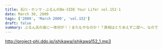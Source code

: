 ```yaml
---
title: 石川・ホンマ・ぶるんのBe-SIDE Your Life! vol.152-1
date: March 30, 2009
tags: ['2009', 'March 2009', 'vol.152']
draft: false
summary: ぶるん氏の身に一体何が！！またもやなのか！？真相はとりあえず二部へ、なのですが、月曜の収録は久しぶりの夕方でした。NAMAE
---
```


http://project-phi.ddo.jp/ishikawa/ishikawa152_1.mp3
